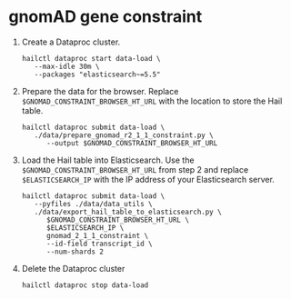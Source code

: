 # gnomAD gene constraint

1. Create a Dataproc cluster.

   ```shell
   hailctl dataproc start data-load \
      --max-idle 30m \
      --packages "elasticsearch~=5.5"
   ```

2. Prepare the data for the browser. Replace `$GNOMAD_CONSTRAINT_BROWSER_HT_URL` with
   the location to store the Hail table.

   ```shell
   hailctl dataproc submit data-load \
      ./data/prepare_gnomad_r2_1_1_constraint.py \
         --output $GNOMAD_CONSTRAINT_BROWSER_HT_URL
   ```

3. Load the Hail table into Elasticsearch. Use the `$GNOMAD_CONSTRAINT_BROWSER_HT_URL` from step 2
   and replace `$ELASTICSEARCH_IP` with the IP address of your Elasticsearch server.

   ```shell
   hailctl dataproc submit data-load \
      --pyfiles ./data/data_utils \
      ./data/export_hail_table_to_elasticsearch.py \
         $GNOMAD_CONSTRAINT_BROWSER_HT_URL \
         $ELASTICSEARCH_IP \
         gnomad_2_1_1_constraint \
         --id-field transcript_id \
         --num-shards 2
   ```

4. Delete the Dataproc cluster

   ```shell
   hailctl dataproc stop data-load
   ```
